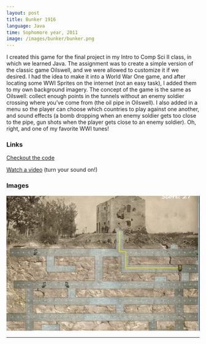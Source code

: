 ```yaml
---
layout: post
title: Bunker 1916
language: Java
time: Sophomore year, 2011
image: /images/bunker/bunker.png
---
```


I created this game for the final project in my Intro to Comp Sci II class, in which we learned Java. The assignment was to create a simple version of the classic game Oilswell, and we were allowed to customize it if we desired. I had the idea to make it into a World War One game, and after locating some WWI Sprites on the internet (not an easy task), I added them to my own background imagery. The concept of the game is the same as Oilswell: collect enough points in the tunnels without an enemy soldier crossing where you’ve come from (the oil pipe in Oilswell). I also added in a menu so the player can choose which countries to play against one another, and sound effects (a bomb dropping when an enemy soldier gets too close to the pipe, gun shots when the player gets close to an enemy soldier). Oh, right, and one of my favorite WWI tunes!

<h3>Links</h3>
<a href="https://github.com/meredithmmyers/Bunker-1916-Game" target="_blank">Checkout the code</a>

<a href="http://www.youtube.com/watch?v=Rwb5S-l3Bek" target="_blank">Watch a video</a> (turn your sound on!)

<h3>Images</h3>
<a href="/images/bunker/bunker.png" target="_blank"><img src="/images/bunker/bunker.png" alt="Bunker"></a>

-----